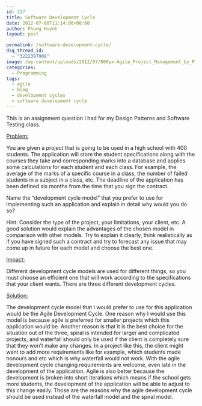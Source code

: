 ```yaml
---
id: 217
title: Software Development Cycle
date: 2012-07-08T11:14:06+00:00
author: Phong Huynh
layout: post

permalink: /software-development-cycle/
dsq_thread_id:
  - "3222397908"
image: /wp-content/uploads/2012/07/800px-Agile_Project_Management_by_Planbox-455x270.png
categories:
  - Programming
tags:
  - agile
  - blog
  - development cycles
  - software development cycle
---
```

This is an assignment question I had for my Design Patterns and Software Testing class.

<span style="text-decoration: underline;">Problem: </span>

You are given a project that is going to be used in a high school with 400 students. The application will store the student specifications along with the courses they take and corresponding marks into a database and applies some calculations for each student and each class. For example, the average of the marks of a specific course in a class, the number of failed students in a subject in a class, etc. The deadline of the application has been defined six months from the time that you sign the contract.

Name the “development cycle model” that you prefer to use for implementing such an application and explain in detail why would you do so?

Hint: Consider the type of the project, your limitations, your client, etc. A good solution would explain the advantages of the chosen model in comparison with other models. Try to explain it clearly, think realistically as if you have signed such a contract and try to forecast any issue that may come up in future for each model and choose the best one.

<span style="text-decoration: underline;">Impact: </span>

Different development cycle models are used for different things, so you must choose an efficient one that will work according to the specifications that your client wants. There are three different development cycles.

<span style="text-decoration: underline;">Solution: </span>

The development cycle model that I would prefer to use for this application would be the Agile Development Cycle. One reason why I would use this model is because agile is preferred for smaller projects which this application would be. Another reason is that it is the best choice for the situation out of the three, spiral is intended for larger and complicated projects, and waterfall should only be used if the client is completely sure that they won’t make any changes. In a project like this, the client might want to add more requirements like for example, which students made honours and etc which is why waterfall would not work. With the agile development cycle changing requirements are welcome, even late in the development of the application. Agile is also better because the development is broken into short iterations which means if the school gets more students, the development of the application will be able to adjust to this change easily. Those are the reasons why the agile development cycle should be used instead of the waterfall model and the spiral model.

&nbsp;
